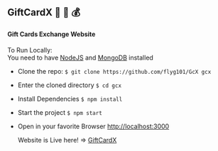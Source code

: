 ## GiftCardX :gift: :flower_playing_cards: :moneybag:
#### Gift Cards Exchange Website

To Run Locally:  
You need to have [NodeJS](https://nodejs.org) and [MongoDB](https://mongodb.com) installed  
- Clone the repo: `$ git clone https://github.com/flyg101/GcX gcx`
- Enter the cloned directory `$ cd gcx`
- Install Dependencies `$ npm install`
- Start the project `$ npm start`
- Open in your favorite Browser [http://localhost:3000](http://localhost:3000)
  
  Website is Live here! => [GiftCardX](https://giftcardx.com.ng)
